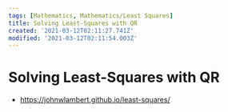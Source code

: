 ```yaml
---
tags: [Mathematics, Mathematics/Least Squares]
title: Solving Least-Squares with QR
created: '2021-03-12T02:11:27.741Z'
modified: '2021-03-12T02:11:54.003Z'
---
```


# Solving Least-Squares with QR

* https://johnwlambert.github.io/least-squares/

